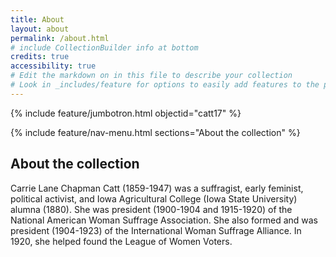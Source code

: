 ```yaml
---
title: About
layout: about
permalink: /about.html
# include CollectionBuilder info at bottom
credits: true
accessibility: true
# Edit the markdown on in this file to describe your collection
# Look in _includes/feature for options to easily add features to the page
---
```


{% include feature/jumbotron.html objectid="catt17" %} 

{% include feature/nav-menu.html sections="About the collection" %}

## About the collection

Carrie Lane Chapman Catt (1859-1947) was a suffragist, early feminist, political activist, and Iowa Agricultural College (Iowa State University) alumna (1880). She was president (1900-1904 and 1915-1920) of the National American Woman Suffrage Association. She also formed and was president (1904-1923) of the International Woman Suffrage Alliance. In 1920, she helped found the League of Women Voters.

